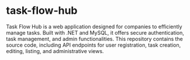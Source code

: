 # task-flow-hub
Task Flow Hub is a web application designed for companies to efficiently manage tasks. Built with .NET and MySQL, it offers secure authentication, task management, and admin functionalities. This repository contains the source code, including API endpoints for user registration, task creation, editing, listing, and administrative views.
